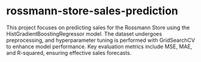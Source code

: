 # rossmann-store-sales-prediction
This project focuses on predicting sales for the Rossmann Store using the HistGradientBoostingRegressor model. The dataset undergoes preprocessing, and hyperparameter tuning is performed with GridSearchCV to enhance model performance. Key evaluation metrics include MSE, MAE, and R-squared, ensuring effective sales forecasts.
